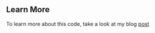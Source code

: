## Learn More

To learn more about this code, take a look at my blog [post](<https://jason-dev.com/post/%EB%B9%84%ED%8A%B8%EC%BD%94%EC%9D%B8-%EC%8A%A4%ED%81%AC%EB%A6%BD%ED%8A%B8-DeepDive-(2)>)
